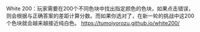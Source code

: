 White 200：玩家需要在200个不同色块中找出指定颜色的色块，如果点击错误，则会根据与正确答案的差距计算分数。而如果你选对了，在新一轮的挑战中这200个色块就会越来越接近纯白色。 https://tumoiyorozu.github.io/white200/ 